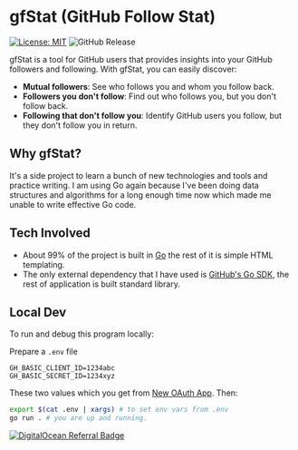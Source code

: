 # gfStat (GitHub Follow Stat)

[![License: MIT](https://img.shields.io/badge/License-MIT-yellow.svg)](https://opensource.org/licenses/MIT)
![GitHub Release](https://img.shields.io/github/release/JammUtkarsh/gfstat.svg?style=flat)

gfStat is a tool for GitHub users that provides insights into your GitHub followers and following. With gfStat, you can easily discover:

- **Mutual followers**: See who follows you and whom you follow back.
- **Followers you don't follow**: Find out who follows you, but you don't follow back.
- **Following that don't follow you**: Identify GitHub users you follow, but they don't follow you in return.

## Why gfStat?

It's a side project to learn a bunch of new technologies and tools and practice writing. I am using Go again because I've been doing data structures and algorithms for a long enough time now which made me unable to write effective Go code.

## Tech Involved

- About 99% of the project is built in [Go](https://go.dev/) the rest of it is simple HTML templating.
- The only external dependency that I have used is [GitHub's Go SDK](https://pkg.go.dev/github.com/google/go-github/v56#section-readme), the rest of application is built standard library.

## Local Dev

To run and debug this program locally:

Prepare a `.env` file

```env
GH_BASIC_CLIENT_ID=1234abc
GH_BASIC_SECRET_ID=1234xyz
```

These two values which you get from [New OAuth App](https://github.com/settings/developers). Then:

```bash
export $(cat .env | xargs) # to set env vars from .env
go run . # you are up and running.
```

[![DigitalOcean Referral Badge](https://web-platforms.sfo2.cdn.digitaloceanspaces.com/WWW/Badge%201.svg)](https://www.digitalocean.com/?refcode=93388f4a1ca0&utm_campaign=Referral_Invite&utm_medium=Referral_Program&utm_source=badge)
